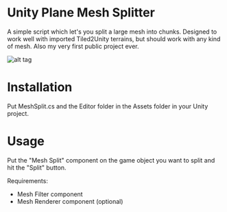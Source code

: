# Unity Plane Mesh Splitter
A simple script which let's you split a large mesh into chunks. Designed to work well with imported Tiled2Unity terrains, but should work with any kind of mesh. Also my very first public project ever.

![alt tag](http://i.imgur.com/yVVHnP9.png)

# Installation
Put MeshSplit.cs and the Editor folder in the Assets folder in your Unity project.

# Usage
Put the "Mesh Split" component on the game object you want to split and hit the "Split" button.

Requirements:
- Mesh Filter component
- Mesh Renderer component (optional)
